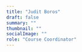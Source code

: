 ```yaml
---
title: "Judit Boros"
draft: false
summary: ""
thumbnail: ""
socialImage: ""
role: "Course Coordinator"
---
```


